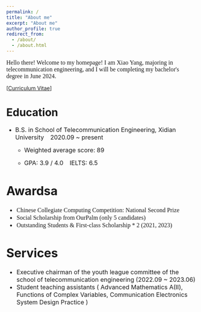 ```yaml
---
permalink: /
title: "About me"
excerpt: "About me"
author_profile: true
redirect_from: 
  - /about/
  - /about.html
---
```


<font face="微软雅黑" size=3>Hello there! Welcome to my homepage! I am Xiao Yang, majoring in telecommunication engineering, and I will be completing my bachelor's degree in June 2024.</font>

[[Curriculum Vitae](http://ste-young.github.io/files/CV.pdf)]

Education
======
* <font size=3>B.S. in School of Telecommunication Engineering, Xidian University &ensp; 2020.09 ~ present</font>

  * <font size=3>Weighted average score: 89</font>

  * <font size=3>GPA: 3.9 / 4.0  &ensp;  IELTS: 6.5


Awardsa
======
* <font face="微软雅黑" size=3>Chinese Collegiate Computing Competition: National Second Prize</font>
* <font face="微软雅黑" size=3>Social Scholarship from OurPalm (only 5 candidates)</font>
* <font face="微软雅黑" size=3>Outstanding Students & First-class Scholarship * 2 (2021, 2023)</font>

Services
======
* <font size=3>Executive chairman of the youth league committee of the school of telecommunication engineering (2022.09 ~ 2023.06)</font>
* <font size=3>Student teaching assistants ( Advanced Mathematics A(Ⅱ), Functions of Complex Variables, Communication Electronics System Design Practice )</font>












